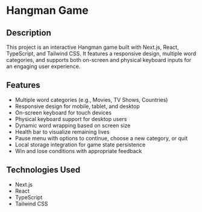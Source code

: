 # Hangman Game

## Description
This project is an interactive Hangman game built with Next.js, React, TypeScript, and Tailwind CSS. It features a responsive design, multiple word categories, and supports both on-screen and physical keyboard inputs for an engaging user experience.

## Features
- Multiple word categories (e.g., Movies, TV Shows, Countries)
- Responsive design for mobile, tablet, and desktop
- On-screen keyboard for touch devices
- Physical keyboard support for desktop users
- Dynamic word wrapping based on screen size
- Health bar to visualize remaining lives
- Pause menu with options to continue, choose a new category, or quit
- Local storage integration for game state persistence
- Win and lose conditions with appropriate feedback

## Technologies Used
- Next.js
- React
- TypeScript
- Tailwind CSS
